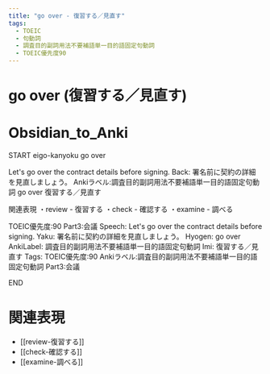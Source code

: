```yaml
---
title: "go over - 復習する／見直す"
tags:
  - TOEIC
  - 句動詞
  - 調査目的副詞用法不要補語単一目的語固定句動詞
  - TOEIC優先度90
---
```


# go over (復習する／見直す)

# Obsidian_to_Anki
START
eigo-kanyoku
go over

Let's go over the contract details before signing.
Back: 
署名前に契約の詳細を見直しましょう。
Ankiラベル:調査目的副詞用法不要補語単一目的語固定句動詞
go over
復習する／見直す

関連表現
・review - 復習する
・check - 確認する
・examine - 調べる

TOEIC優先度:90
Part3:会議
Speech: Let's go over the contract details before signing.
Yaku: 署名前に契約の詳細を見直しましょう。
Hyogen: go over
AnkiLabel: 調査目的副詞用法不要補語単一目的語固定句動詞
Imi: 復習する／見直す
Tags: TOEIC優先度:90 Ankiラベル:調査目的副詞用法不要補語単一目的語固定句動詞 Part3:会議
<!--ID: 1752099912596-->
END

# 関連表現
- [[review-復習する]]
- [[check-確認する]]
- [[examine-調べる]] 